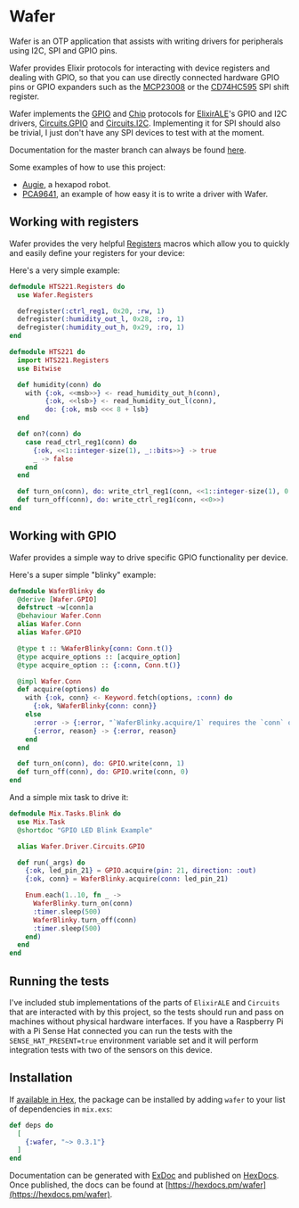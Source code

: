 # Wafer

Wafer is an OTP application that assists with writing drivers for peripherals using I2C, SPI and GPIO pins.

Wafer provides Elixir protocols for interacting with device registers and dealing with GPIO, so that you can use directly connected hardware GPIO pins or GPIO expanders such as the [MCP23008](https://www.microchip.com/wwwproducts/en/MCP23008) or the [CD74HC595](http://www.ti.com/product/CD74HC595) SPI shift register.

Wafer implements the [GPIO](https://hexdocs.pm/wafer/Wafer.GPIOProto.html) and [Chip](https://hexdocs.pm/wafer/Wafer.Chip.html) protocols for [ElixirALE](https://hex.pm/packages/elixir_ale)'s GPIO and I2C drivers, [Circuits.GPIO](https://hex.pm/packages/circuits_gpio) and [Circuits.I2C](https://hex.pm/packages/circuits_i2c).  Implementing it for SPI should also be trivial, I just don't have any SPI devices to test with at the moment.

Documentation for the master branch can always be found [here](https://jimsy.gitlab.io/wafer/).

Some examples of how to use this project:
 - [Augie](https://gitlab.com/jimsy/augie), a hexapod robot.
 - [PCA9641](https://gitlab.com/jimsy/pca9641), an example of how easy it is to write a driver with Wafer.

## Working with registers

Wafer provides the very helpful [Registers](https://hexdocs.pm/wafer/Wafer.Registers.html) macros which allow you to quickly and easily define your registers for your device:

Here's a very simple example:

```elixir
defmodule HTS221.Registers do
  use Wafer.Registers

  defregister(:ctrl_reg1, 0x20, :rw, 1)
  defregister(:humidity_out_l, 0x28, :ro, 1)
  defregister(:humidity_out_h, 0x29, :ro, 1)
end

defmodule HTS221 do
  import HTS221.Registers
  use Bitwise

  def humidity(conn) do
    with {:ok, <<msb>>} <- read_humidity_out_h(conn),
         {:ok, <<lsb>} <- read_humidity_out_l(conn),
         do: {:ok, msb <<< 8 + lsb}
  end

  def on?(conn) do
    case read_ctrl_reg1(conn) do
      {:ok, <<1::integer-size(1), _::bits>>} -> true
      _ -> false
    end
  end

  def turn_on(conn), do: write_ctrl_reg1(conn, <<1::integer-size(1), 0::integer-size(7)>>)
  def turn_off(conn), do: write_ctrl_reg1(conn, <<0>>)
end
```

## Working with GPIO

Wafer provides a simple way to drive specific GPIO functionality per device.

Here's a super simple "blinky" example:

```elixir
defmodule WaferBlinky do
  @derive [Wafer.GPIO]
  defstruct ~w[conn]a
  @behaviour Wafer.Conn
  alias Wafer.Conn
  alias Wafer.GPIO

  @type t :: %WaferBlinky{conn: Conn.t()}
  @type acquire_options :: [acquire_option]
  @type acquire_option :: {:conn, Conn.t()}

  @impl Wafer.Conn
  def acquire(options) do
    with {:ok, conn} <- Keyword.fetch(options, :conn) do
      {:ok, %WaferBlinky{conn: conn}}
    else
      :error -> {:error, "`WaferBlinky.acquire/1` requires the `conn` option."}
      {:error, reason} -> {:error, reason}
    end
  end

  def turn_on(conn), do: GPIO.write(conn, 1)
  def turn_off(conn), do: GPIO.write(conn, 0)
end
```

And a simple mix task to drive it:

```elixir
defmodule Mix.Tasks.Blink do
  use Mix.Task
  @shortdoc "GPIO LED Blink Example"

  alias Wafer.Driver.Circuits.GPIO

  def run(_args) do
    {:ok, led_pin_21} = GPIO.acquire(pin: 21, direction: :out)
    {:ok, conn} = WaferBlinky.acquire(conn: led_pin_21)

    Enum.each(1..10, fn _ ->
      WaferBlinky.turn_on(conn)
      :timer.sleep(500)
      WaferBlinky.turn_off(conn)
      :timer.sleep(500)
    end)
  end
end
```

## Running the tests

I've included stub implementations of the parts of `ElixirALE` and `Circuits`
that are interacted with by this project, so the tests should run and pass on
machines without physical hardware interfaces.  If you have a Raspberry Pi with
a Pi Sense Hat connected you can run the tests with the `SENSE_HAT_PRESENT=true`
environment variable set and it will perform integration tests with two of the
sensors on this device.

## Installation

If [available in Hex](https://hex.pm/docs/publish), the package can be installed
by adding `wafer` to your list of dependencies in `mix.exs`:

```elixir
def deps do
  [
    {:wafer, "~> 0.3.1"}
  ]
end
```

Documentation can be generated with [ExDoc](https://github.com/elixir-lang/ex_doc)
and published on [HexDocs](https://hexdocs.pm). Once published, the docs can
be found at [https://hexdocs.pm/wafer](https://hexdocs.pm/wafer).

